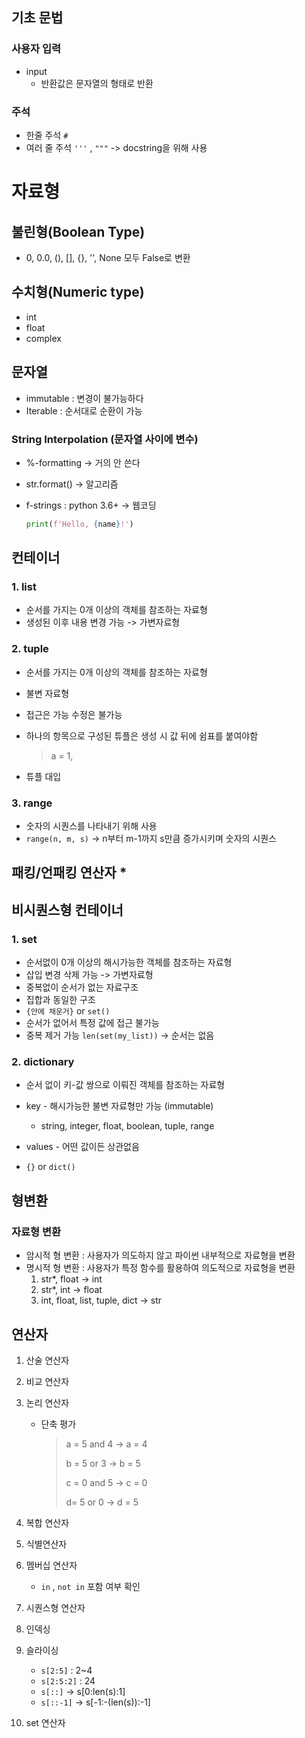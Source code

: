 ## 기초 문법

### 사용자 입력

- input
  - 반환값은 문자열의 형태로 반환

### 주석

- 한줄 주석 `#`
- 여러 줄 주석 `'''` , `"""` -> docstring을 위해 사용



# 자료형

## 불린형(Boolean Type)

- 0, 0.0, (), [], {}, '', None 모두 False로 변환

## 수치형(Numeric type)

- int
- float
- complex

## 문자열

- immutable : 변경이 불가능하다
- Iterable : 순서대로 순환이 가능

### String Interpolation (문자열 사이에 변수)

- %-formatting -> 거의 안 쓴다

- str.format() -> 알고리즘

- f-strings : python 3.6+ -> 웹코딩

  ```python
  print(f'Hello, {name}!')
  ```

  

## 컨테이너

### 1. list

- 순서를 가지는 0개 이상의 객체를 참조하는 자료형
- 생성된 이후 내용 변경 가능 -> 가변자료형

### 2. tuple

- 순서를 가지는 0개 이상의 객체를 참조하는 자료형

- 불변 자료형

- 접근은 가능 수정은 불가능

- 하나의 항목으로 구성된 튜플은 생성 시 값 뒤에 쉼표를 붙여야함

  > a = 1,

- 튜플 대입

### 3. range

- 숫자의 시퀀스를 나타내기 위해 사용
- `range(n, m, s)` -> n부터 m-1까지 s만큼 증가시키며 숫자의 시퀀스



## 패킹/언패킹 연산자 *



## 비시퀀스형 컨테이너

### 1. set

- 순서없이 0개 이상의 해시가능한 객체를 참조하는 자료형
- 삽입 변경 삭제 가능 -> 가변자료형
- 중복없이 순서가 없는 자료구조
- 집합과 동일한 구조
- `{안에 채운거}` or `set()`
- 순서가 없어서 특정 값에 접근 불가능
- 중복 제거 가능 `len(set(my_list))` -> 순서는 없음

### 2. dictionary

- 순서 없이 키-값 쌍으로 이뤄진 객체를 참조하는 자료형
- key - 해시가능한 불변 자료형만 가능 (immutable)
  - string, integer, float, boolean, tuple, range

- values - 어떤 값이든 상관없음
- `{}` or `dict()`



## 형변환

### 자료형 변환

- 암시적 형 변환 : 사용자가 의도하지 않고 파이썬 내부적으로 자료형을 변환
- 명시적 형 변환 : 사용자가 특정 함수를 활용하여 의도적으로 자료형을 변환
  1. str*, float -> int
  2. str*, int -> float
  3. int, float, list, tuple, dict -> str





## 연산자

1. 산술 연산자

2. 비교 연산자

3. 논리 연산자

   - 단축 평가 

     > a  = 5 and 4 -> a = 4
     >
     > b = 5 or 3 -> b = 5
     >
     > c = 0 and 5 -> c = 0
     >
     > d= 5 or 0 -> d = 5

4. 복합 연산자

5. 식별연산자

6. 멤버십 연산자

   - `in` , `not in` 포함 여부 확인

7. 시퀀스형 연산자

8. 인덱싱

9. 슬라이싱

   - `s[2:5]` : 2~4
   - `s[2:5:2]` : 24
   - `s[::]` -> s[0:len(s):1]
   - `s[::-1]` -> s[-1:-(len(s)):-1]

10. set 연산자